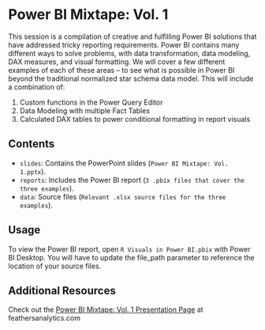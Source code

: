 # Power BI Mixtape: Vol. 1

This session is a compilation of creative and fulfilling Power BI solutions that have addressed tricky reporting requirements. Power BI contains many different ways to solve problems, with data transformation, data modeling, DAX measures, and visual formatting. We will cover a few different examples of each of these areas – to see what is possible in Power BI beyond the traditional normalized star schema data model. This will include a combination of:

1. Custom functions in the Power Query Editor
2. Data Modeling with multiple Fact Tables
3. Calculated DAX tables to power conditional formatting in report visuals

## Contents

- `slides`: Contains the PowerPoint slides (`Power BI Mixtape: Vol. 1.pptx`).
- `reports`: Includes the Power BI report (`3 .pbix files that cover the three examples`).
- `data`: Source files (`Relevant .xlsx source files for the three examples`).

## Usage

To view the Power BI report, open `R Visuals in Power BI.pbix` with Power BI Desktop. You will have to update the file_path parameter to reference the location of your source files.

## Additional Resources

Check out the [Power BI Mixtape: Vol. 1 Presentation Page](https://feathersanalytics.com/portfolio/power-bi-mixtape-vol-1/) at feathersanalytics.com
